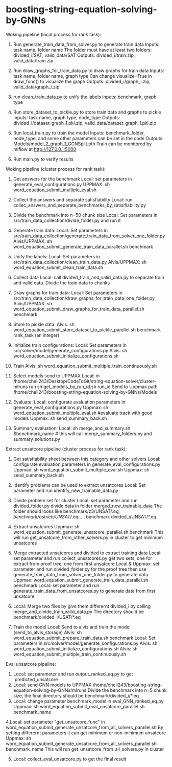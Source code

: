 # boosting-string-equation-solving-by-GNNs 

Woking pipeline (local process for rank task):

1. Run generate_train_data_from_solver.py to generate train data
Inputs: task name, folder name 
The folder must have at least two folders: divided_i/SAT, valid_data/SAT
Outputs: divided_i/train.zip, valid_data/train.zip

2. Run draw_graphs_for_train_data.py to draw graphs for train data
Inputs: task name, folder name, graph type
Can change visualize=True in draw_func() to visualize the graph
Outputs: divided_i/graph_i.zip, valid_data/graph_i.zip

3. run clean_train_data.py to unify the labels
Inputs: benchmark, graph type

4. Run store_dataset_to_pickle.py to store train data and graphs to pickle
Inputs: task name, graph type, node_type
Outputs: divided_i/dataset_graph_1.pkl.zip, valid_data/dataset_graph_1.pkl.zip

5. Run local_train.py to train the model
Inputs: benchmark_folder, node_type, and some other parameters can be set in the code
Outputs: Models/model_2_graph_1_GCNSplit.pth
Train can be monitored by mlflow at http://127.0.0.1:5000

6. Run main.py to verify results


Woking pipeline (cluster process for rank task):
1. Get answers for the benchmark
Local: set parameters in generate_eval_configurations.py
UPPMAX: sh word_equation_submit_multiple_eval.sh

2. Collect the answers and separate satisfiability
Local: run collec_answers_and_separate_benchmarks_by_satisifiability.py

3. Divide the benchmark into n=50 chunk size
Local: Set parameters in src/train_data_collection/divide_folder.py and run it

4. Generate train data:
Local: Set parameters in src/train_data_collection/generate_train_data_from_solver_one_folder.py
Alvis/UPPMAX: sh word_equation_submit_generate_train_data_parallel.sh benchmark


5. Unify the labels:
Local: Set parameters in src/train_data_collection/clean_train_data.py
Alvis/UPPMAX: sh word_equation_submit_clean_train_data.sh

6. Collect data
Local: call divided_train_and_valid_data.py to separate train and valid data. Divide the train data to chunks


7. Draw graphs for train data:
Local: Set parameters in src/train_data_collection/draw_graphs_for_train_data_one_folder.py
Alvis/UPPMAX: sh word_equation_submit_draw_graphs_for_train_data_parallel.sh benchmark


8. Store to pickle data:
Alvis: sh word_equation_submit_store_dataset_to_pickle_parallel.sh benchmark rank_task (an integer)

9. Initialize train configurations:
Local: Set parameters in src/solver/model/generate_configurations.py
Alvis: sh word_equation_submit_initialize_configurations.sh

10. Train
Alvis: sh word_equation_submit_multiple_train_continuously.sh

11. Select models send to UPPMAX
Local: in /home/cheli243/Desktop/CodeToGit/string-equation-solver/cluster-mlruns run sh get_models_by_run_id.sh run_id
Send to Uppmax path /home/cheli243/boosting-string-equation-solving-by-GNNs/Models


12. Evaluate:
Local: configurate evaluation parameters in generate_eval_configurations.py
Uppmax: sh word_equation_submit_multiple_eval.sh #evaluate track with good models
Uppmax: sh send_summary_back.sh

13. Summary evaluation:
Local: sh merge_and_summary.sh $benchmark_name # this will call merge_summary_folders.py and summary_solutions.py


Extract unsatcore pipeline (cluster process for rank task):
1. Get satisfiability sheet between this:category and other solvers
Local: configurate evaluation parameters in generate_eval_configurations.py
Uppmax: sh word_equation_submit_multiple_eval.sh
Uppmax: sh send_summary_back.sh

2. Identify problems can be used to extract unsatcores
Local: Set parameter and run identify_new_trainable_data.py

3. Divide problem set for cluster
Local: set parameter and run divided_folder.py
divide data in folder merged_new_trainable_data
The folder should looks like benchmark/z3/UNSAT/*.eq, benchmark/ostrich/UNSAT/*.eq,..., benchmark divided_i/UNSAT/*.eq

4. Extract unsatcores
Uppmax: sh word_equation_submit_generate_unsatcore_parallel.sh benchmark
This will run get_unsatcore_from_other_solvers.py in cluster to get minimum unsatcores

5. Merge extracted unsatcores and divided to extract training data
Local: set parameter and run collect_unsatcores.py
   get two sets, one for extract from proof tree, one from first unsatcore
Local & Uppmax: set parameter and run divided_folder.py for the proof tree then use generate_train_data_from_solver_one_folder.py to generate data 
Uppmax: word_equation_submit_generate_train_data_parallel.sh benchmark
Local: set parameter and run generate_train_data_from_unsatcores.py to generate data from first unsatcore
6. Local: Merge two files by give them differernt divided_i by calling merge_and_divide_train_valid_data.py
   The directory should be benchmark/divided_i/USAT/*.eq
7. Train the model
Local:  Send to alvis and train the model (send_to_alvis_storage)
Alvis:  sh word_equation_submit_prepare_train_data.sh benchmark
Local: Set parameters in src/solver/model/generate_configurations.py
Alvis: sh word_equation_submit_initialize_configurations.sh
Alvis:  sh word_equation_submit_multiple_train_continuously.sh



Eval unsatcore pipeline:
1. Local: set parameter and run output_ranked_eq.py to get .predicted_unsatcore
2. Local: send GNN models to UPPMAX /home/cheli243/boosting-string-equation-solving-by-GNNs/mlruns
   Divide the benchmark into n=5 chunk size, the final directory should be benchmark/divided_i/*.eq
3. Local: change parameter benchmark_model in eval_GNN_ranked_eq.py
   Uppmax: sh word_equation_submit_eval_unsatcore_parallel.sh benchmark_name

4.Local: set parameter "get_unsatcore_func" in word_equation_submit_generate_unsatcore_from_all_solvers_parallel.sh
By setting differernt parameters it can get minimum or non-minimum unsatcore
   Uppmax: sh word_equation_submit_generate_unsatcore_from_all_solvers_parallel.sh benchmark_name
   This will run get_unsatcore_from_all_solvers.py in cluster

5. Local: collect_eval_unsatcore.py to get the final result